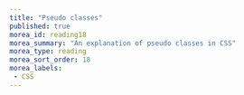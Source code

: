 ```yaml
---
title: "Pseudo classes"
published: true
morea_id: reading18
morea_summary: "An explanation of pseudo classes in CSS"
morea_type: reading
morea_sort_order: 18
morea_labels:
 - CSS
---
```


